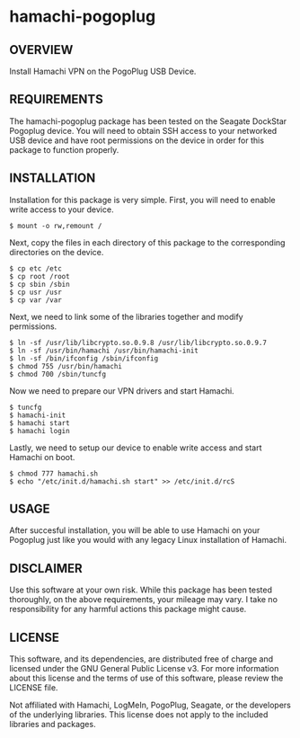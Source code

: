 # hamachi-pogoplug

## OVERVIEW

Install Hamachi VPN on the PogoPlug USB Device.


## REQUIREMENTS

The hamachi-pogoplug package has been tested on the Seagate DockStar Pogoplug device. You will need to obtain SSH access to your networked USB device and have root permissions on the device in order for this package to function properly.


## INSTALLATION

Installation for this package is very simple. First, you will need to enable write access to your device. 

    $ mount -o rw,remount /

Next, copy the files in each directory of this package to the corresponding directories on the device.

    $ cp etc /etc
    $ cp root /root
    $ cp sbin /sbin
    $ cp usr /usr
    $ cp var /var

Next, we need to link some of the libraries together and modify permissions.

    $ ln -sf /usr/lib/libcrypto.so.0.9.8 /usr/lib/libcrypto.so.0.9.7
    $ ln -sf /usr/bin/hamachi /usr/bin/hamachi-init
    $ ln -sf /bin/ifconfig /sbin/ifconfig
    $ chmod 755 /usr/bin/hamachi
    $ chmod 700 /sbin/tuncfg

Now we need to prepare our VPN drivers and start Hamachi.

    $ tuncfg
    $ hamachi-init
    $ hamachi start
    $ hamachi login

Lastly, we need to setup our device to enable write access and start Hamachi on boot.

    $ chmod 777 hamachi.sh
    $ echo "/etc/init.d/hamachi.sh start" >> /etc/init.d/rcS


## USAGE

After succesful installation, you will be able to use Hamachi on your Pogoplug just like you would with any legacy Linux installation of Hamachi.


## DISCLAIMER

Use this software at your own risk. While this package has been tested thoroughly, on the above requirements, your mileage may vary. I take no responsibility for any harmful actions this package might cause.


## LICENSE

This software, and its dependencies, are distributed free of charge and licensed under the GNU General Public License v3. For more information about this license and the terms of use of this software, please review the LICENSE file.

Not affiliated with Hamachi, LogMeIn, PogoPlug, Seagate, or the developers of the underlying libraries. This license does not apply to the included libraries and packages.
